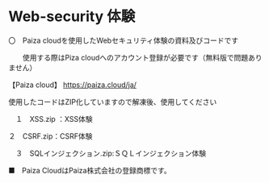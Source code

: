 # Web-security 体験
〇　Paiza cloudを使用したWebセキュリティ体験の資料及びコードです

　　使用する際はPiza cloudへのアカウント登録が必要です（無料版で問題ありません）

【Paiza cloud】
https://paiza.cloud/ja/


使用したコードはZIP化していますので解凍後、使用してください


　１　XSS.zip ：XSS体験
　
 
  ２　CSRF.zip：CSRF体験
  
  
  　３　SQLインジェクション.zip:ＳＱＬインジェクション体験
  
  
■　Paiza CloudはPaiza株式会社の登録商標です。

